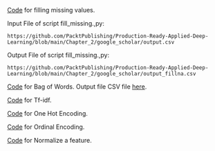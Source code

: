  

[Code](../google_scholar/fill_missing.py) for filling missing values.

Input File of script fill_missing.,py:

    https://github.com/PacktPublishing/Production-Ready-Applied-Deep-Learning/blob/main/Chapter_2/google_scholar/output.csv

Output File of script fill_missing.,py:
    
    https://github.com/PacktPublishing/Production-Ready-Applied-Deep-Learning/blob/main/Chapter_2/google_scholar/output_fillna.csv

[Code](./bag_of_words_and_tf_idf.py) for Bag of Words. Output file CSV file [here](./output_bow.csv). 

[Code](./bag_of_words_and_tf_idf.py) for Tf-idf.

[Code](./one_hot_encoding.py) for One Hot Encoding.

[Code](./ordinal_encoding.py) for Ordinal Encoding.

[Code](./normalize.py) for Normalize a feature.

 
 